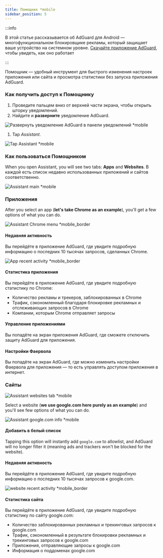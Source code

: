 ```yaml
---
title: Помощник *mobile
sidebar_position: 5
---
```


:::info

В этой статье рассказывается об AdGuard для Android — многофункциональном блокировщике рекламы, который защищает ваше устройство на системном уровне. [Скачайте приложение AdGuard](https://agrd.io/download-kb-adblock), чтобы увидеть, как оно работает

:::

Помощник — удобный инструмент для быстрого изменения настроек приложения или сайта и просмотра статистики без запуска приложения AdGuard.

### Как получить доступ к Помощнику

1. Проведите пальцем вниз от верхней части экрана, чтобы открыть шторку уведомлений.
2. Найдите и **разверните** уведомление AdGuard.

![Развернуть уведомление AdGuard в панели уведомлений \*mobile](https://cdn.adtidy.org/blog/new/jkksbhassistant-shade.png)

1. Tap _Assistant_.

![Tap Assistant \*mobile](https://cdn.adtidy.org/blog/new/1qvlhassistant-tap-assistant.jpg)

### Как пользоваться Помощником

When you open Assistant, you will see two tabs: **Apps** and **Websites**. В каждой есть список недавно использованных приложений и сайтов соответственно.

![Assistant main \*mobile](https://cdn.adtidy.org/blog/new/i5mljAssistant-main.jpg)

### Приложения

After you select an app (**let's take Chrome as an example**), you'll get a few options of what you can do.

![Assistant Chrome menu \*mobile\_border](https://cdn.adtidy.org/blog/new/e1sr4Chrome-assistant.jpg)

#### Недавняя активность

Вы перейдёте в приложение AdGuard, где увидите подробную информацию о последних 10 тысячах запросов, сделанных Chrome.

![App recent activity \*mobile\_border](https://cdn.adtidy.org/blog/new/66hpechrome-recent-activity.png)

#### Статистика приложения

Вы перейдёте в приложение AdGuard, где увидите подробную статистику по Chrome:

- Количество рекламы и трекеров, заблокированных в Chrome
- Трафик, сэкономленный благодаря блокировке рекламных и отслеживающих запросов в Chrome
- Компании, которым Chrome отправляет запросы

#### Управление приложениями

Вы попадёте на экран приложения AdGuard, где сможете отключить защиту AdGuard для приложения.

#### Настройки Фаервола

Вы попадёте на экран AdGuard, где можно изменить настройки Фаервола для приложения — то есть управлять доступом приложения в интернет.

### Сайты

![Assistant websites tab \*mobile](https://cdn.adtidy.org/blog/new/74y9rAssistant-websites.jpg)

Select a website (**we use google.com here purely as an example**) and you'll see few options of what you can do.

![Assistant google.com info \*mobile](https://cdn.adtidy.org/blog/new/tht0tgoogle-com-assistant.jpg)

#### Добавить в белый список

Tapping this option will instantly add `google.com` to allowlist, and AdGuard will no longer filter it (meaning ads and trackers won't be blocked for the website).

#### Недавняя активность

Вы перейдёте в приложение AdGuard, где увидите подробную информацию о последних 10 тысячах запросов к google.com.

![website recent activity \*mobile\_border](https://cdn.adtidy.org/blog/new/xq7f3assistant-website-recent-activity.png)

#### Статистика сайта

Вы перейдёте в приложение AdGuard, где увидите подробную статистику по сайту google.com:

- Количество заблокированных рекламных и трекинговых запросов к google.com
- Трафик, сэкономленный в результате блокировки рекламных и трекинговых запросов к google.com
- Приложения, отправляющие запросы к google.com
- Информация о поддоменах google.com
